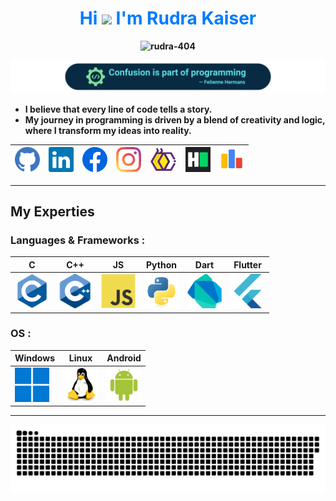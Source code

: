 <h1 align="center">
  <font color="#007BFF">Hi <img src="https://emojis.slackmojis.com/emojis/images/1531849430/4246/blob-sunglasses.gif?1531849430" width="30"/> I'm <b>Rudra Kaiser</font>
</h1>
<p align="center">
  <img src="https://readme-typing-svg.demolab.com/?font=Kanit&duration=4000&pause=1000&color=37BDBD&width=435&lines=Competitive+Programmer;Problem+Solver;Self+Learner;Good+Listener;Detail+Oriented;Continuous+Learner&center=true&width=500&height=45" alt="rudra-404" />
</p>
<!--
![Typing SVG](https://readme-typing-svg.demolab.com/?font=Kanit&duration=4000&pause=500&color=37BDBD&width=435&lines=Competitive+Programmer;Problem+Solver;Self+Learner;Good+Listener;Detail+Oriented;Continuous+Learner)
https://git.io/typing-svg -->

![Frontend Developer](assets/rudra-kaiser.png)

- I believe that every line of code tells a story.
- My journey in programming is driven by a blend of creativity and logic, where I transform my ideas into reality.

<!--
- I’m currently learning Mobile App Development
- I’m looking to collaborate on GitHub
- How to reach me: rudrakaiser840@gmail.com
-->

| [<img src="https://github.com/rudra-404/rudra-404/blob/main/assets/github_icon.svg" alt='GitHub' height='40'>](https://github.com/rudra-404) | [<img src="https://github.com/CLorant/readme-social-icons/blob/main/large/colored/linkedin.svg" alt='LinkedIn' height='40'>](https://www.linkedin.com/in/rudra-kaiser-931b5b2b0) | [<img src="https://github.com/CLorant/readme-social-icons/blob/main/large/colored/facebook.svg" alt='facebook' height='40'>](https://www.facebook.com/johan.edal) | [<img src="https://github.com/CLorant/readme-social-icons/blob/main/large/colored/instagram.svg" alt='Instagram' height='40'>](https://www.instagram.com/rudra.kaiser?igsh=YmkzZ281anAzZWRu/) | [<img src="https://github.com/rudra-404/rudra-404/blob/main/assets/beecrowd_logo.png" alt='BeeCrowd' height='40'>](https://judge.beecrowd.com/en/profile/987444) | [<img src="https://github.com/rudra-404/rudra-404/blob/main/assets/hacker_rank_colored.svg" alt='HackerRank' height='40'>](http://www.hackerrank.com/profile/rudrakaiser90) | [<img src="https://github.com/rudra-404/rudra-404/blob/main/assets/codeforces_colored_icon.svg" alt='CodeForces' height='40'>](https://codeforces.com/profile/rudra_kaiser) |
|-|-|-|-|-|-|-|


<!--

[<img src='https://cdn.jsdelivr.net/npm/simple-icons@3.0.1/icons/github.svg' alt='github' height='40'>](https://github.com/rudra-404)    [<img src='https://cdn.jsdelivr.net/npm/simple-icons@3.0.1/icons/linkedin.svg' alt='linkedin' height='40'>](https://www.linkedin.com/in/rudra-kaiser-931b5b2b0?utm_source=share&utm_campaign=share_via&utm_content=profile&utm_medium=android_app/)    [<img src='https://cdn.jsdelivr.net/npm/simple-icons@3.0.1/icons/facebook.svg' alt='facebook' height='40'>](https://www.facebook.com/johan.edal?mibextid=ZbWKwL)    [<img src='https://cdn.jsdelivr.net/npm/simple-icons@3.0.1/icons/instagram.svg' alt='instagram' height='40'>](https://www.instagram.com/rudra.kaiser?igsh=YmkzZ281anAzZWRu/)    [<img src='https://cdn.jsdelivr.net/npm/simple-icons@3.0.1/icons/codeforces.svg' alt='codeforces' height='40'>](https://codeforces.com/profile/rudra_kaiser) 

-->

---

<!--
light : [![trophy](https://github-profile-trophy.vercel.app/?username=ryo)](https://github.com/ryo-ma/github-profile-trophy)

dark : [![trophy](https://github-profile-trophy.vercel.app/?username=ryo-ma&theme=onedark)](https://github.com/ryo-ma/github-profile-trophy)
-->


<!--
[![Top Langs](https://github-readme-stats.vercel.app/api/top-langs/?username=rudra-404)](https://github.com/anuraghazra/github-readme-stats)
-->

<div id="experties">

## My Experties 

### Languages & Frameworks :
| C | C++ | JS | Python | Dart | Flutter |
|---|-----|----|--------|------|---------|
|  <a href="#experties"><img src="https://github.com/devicons/devicon/blob/master/icons/c/c-original.svg" title="C"  alt="C" width="55" height="55"/></a> | <a href="#experties"><img src="https://github.com/devicons/devicon/blob/master/icons/cplusplus/cplusplus-original.svg" title="C++"  alt="C++" width="55" height="55"/></a> | <a href="#experties"><img src="https://github.com/devicons/devicon/blob/master/icons/javascript/javascript-original.svg" title="JavaScript" alt="JavaScript" width="55" height="55"/></a> | <a href="#experties"><img src="https://github.com/devicons/devicon/blob/master/icons/python/python-original.svg" title="Python"  alt="Python" width="55" height="55"/></a> | <a href="#experties"><img src="https://github.com/devicons/devicon/blob/master/icons/dart/dart-original.svg" title="Dart" alt="Dart" width="55" height="55"/></a> | <a href="#experties"><img src="https://github.com/devicons/devicon/blob/master/icons/flutter/flutter-original.svg" title="Flutter" alt="Flutter" width="55" height="55"/></a> |


### OS :

| Windows | Linux | Android |
|---------|-------|---------|
| <a href="#experties"><img src="https://github.com/devicons/devicon/blob/master/icons/windows11/windows11-original.svg" title="Windows" alt="Windows" width="55" height="55"/></a> | <a href="#experties"><img src="https://github.com/devicons/devicon/blob/master/icons/linux/linux-original.svg" title="Linux" alt="Linux" width="55" height="55"/></a> | <a href="#experties"><img src="https://github.com/devicons/devicon/blob/master/icons/android/android-plain.svg" title="Android" alt="Android" width="55" height="55"/></a> |

---

</div>


<!--
<p align="center">
  <img width="600" height="200" src="https://github-readme-stats.vercel.app/api?username=rudra-404&show_icons=true&theme=vision-friendly-dark">
  <img width="400" height="200" src="https://github-readme-stats.vercel.app/api/top-langs/?username=rudra-404&size_weight=0.0005&count_weight=0.3&layout=compact&theme=vision-friendly-dark">
</p>
-->

<p align="center">
 <a href="#experties"><img width="1000" src="assets/snake.svg" alt="snake"/></a>
</p>



<!--

Dev Icon Link  :  https://github.com/devicons/devicon/blob/master/icons/

-->
